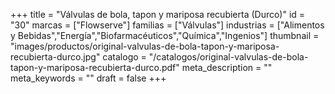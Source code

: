 +++
title = "Válvulas de bola, tapon y mariposa recubierta (Durco)"
id = "30"
marcas = ["Flowserve"]
familias = ["Válvulas"]
industrias = ["Alimentos y Bebidas","Energía","Biofarmacéuticos","Química","Ingenios"]
thumbnail = "images/productos/original-valvulas-de-bola-tapon-y-mariposa-recubierta-durco.jpg"
catalogo = "/catalogos/original-valvulas-de-bola-tapon-y-mariposa-recubierta-durco.pdf"
meta_description = ""
meta_keywords = ""
draft = false
+++
